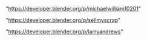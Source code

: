 "https://developer.blender.org/p/michaelwilliam10201"

"https://developer.blender.org/p/sellmyscrap"

"https://developer.blender.org/p/larryandrews"

